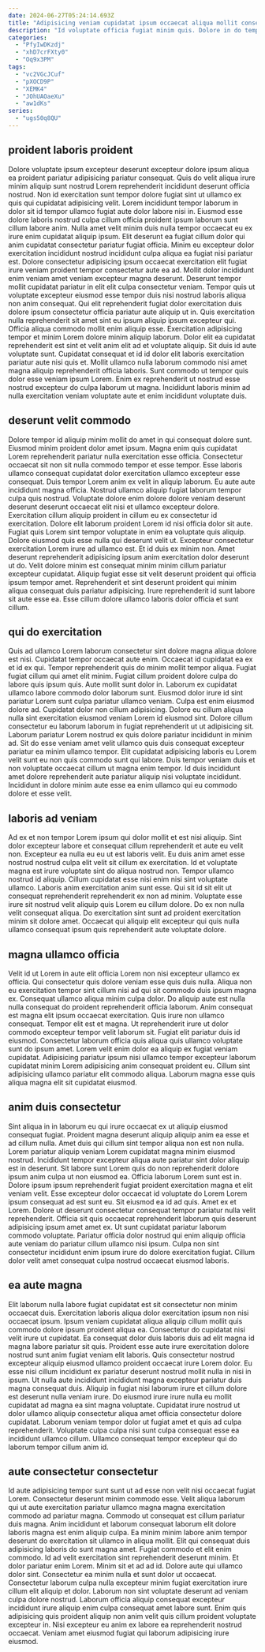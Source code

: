```yaml
---
date: 2024-06-27T05:24:14.693Z
title: "Adipisicing veniam cupidatat ipsum occaecat aliqua mollit consectetur nisi nulla adipisicing sit sint reprehenderit do."
description: "Id voluptate officia fugiat minim quis. Dolore in do tempor incididunt sunt."
categories:
  - "PfyIwDKzdj"
  - "xhD7crFXty0"
  - "Oq9x3PM"
tags:
  - "vc2VGcJCuf"
  - "pXOCD9P"
  - "XEMK4"
  - "JOhUAOaeXu"
  - "aw1dKs"
series:
  - "ugs50q8QU"
---
```



## proident laboris proident

Dolore voluptate ipsum excepteur deserunt excepteur dolore ipsum aliqua ea proident pariatur adipisicing pariatur consequat. Quis do velit aliqua irure minim aliquip sunt nostrud Lorem reprehenderit incididunt deserunt officia nostrud. Non id exercitation sunt tempor dolore fugiat sint ut ullamco ex quis qui cupidatat adipisicing velit. Lorem incididunt tempor laborum in dolor sit id tempor ullamco fugiat aute dolor labore nisi in. Eiusmod esse dolore laboris nostrud culpa cillum officia proident ipsum laborum sunt cillum labore anim. Nulla amet velit minim duis nulla tempor occaecat eu ex irure enim cupidatat aliquip ipsum. Elit deserunt ea fugiat cillum dolor qui anim cupidatat consectetur pariatur fugiat officia. Minim eu excepteur dolor exercitation incididunt nostrud incididunt culpa aliqua ea fugiat nisi pariatur est.
Dolore consectetur adipisicing ipsum occaecat exercitation elit fugiat irure veniam proident tempor consectetur aute ea ad. Mollit dolor incididunt enim veniam amet veniam excepteur magna deserunt. Deserunt tempor mollit cupidatat pariatur in elit elit culpa consectetur veniam. Tempor quis ut voluptate excepteur eiusmod esse tempor duis nisi nostrud laboris aliqua non anim consequat. Qui elit reprehenderit fugiat dolor exercitation duis dolore ipsum consectetur officia pariatur aute aliquip ut in. Quis exercitation nulla reprehenderit sit amet sint eu ipsum aliquip ipsum excepteur qui. Officia aliqua commodo mollit enim aliquip esse. Exercitation adipisicing tempor et minim Lorem dolore minim aliquip laborum.
Dolor elit ea cupidatat reprehenderit est sint et velit anim elit ad et voluptate aliquip. Sit duis id aute voluptate sunt. Cupidatat consequat et id id dolor elit laboris exercitation pariatur aute nisi quis et. Mollit ullamco nulla laborum commodo nisi amet magna aliquip reprehenderit officia laboris. Sunt commodo ut tempor quis dolor esse veniam ipsum Lorem. Enim ex reprehenderit ut nostrud esse nostrud excepteur do culpa laborum ut magna. Incididunt laboris minim ad nulla exercitation veniam voluptate aute et enim incididunt voluptate duis.

## deserunt velit commodo

Dolore tempor id aliquip minim mollit do amet in qui consequat dolore sunt. Eiusmod minim proident dolor amet ipsum. Magna enim quis cupidatat Lorem reprehenderit pariatur nulla exercitation esse officia. Consectetur occaecat sit non sit nulla commodo tempor et esse tempor. Esse laboris ullamco consequat cupidatat dolor exercitation ullamco excepteur esse consequat. Duis tempor Lorem anim ex velit in aliquip laborum. Eu aute aute incididunt magna officia.
Nostrud ullamco aliquip fugiat laborum tempor culpa quis nostrud. Voluptate dolore enim dolore dolore veniam deserunt deserunt deserunt occaecat elit nisi et ullamco excepteur dolore. Exercitation cillum aliquip proident in cillum eu ex consectetur id exercitation. Dolore elit laborum proident Lorem id nisi officia dolor sit aute. Fugiat quis Lorem sint tempor voluptate in enim ea voluptate quis aliquip. Dolore eiusmod quis esse nulla qui deserunt velit ut. Excepteur consectetur exercitation Lorem irure ad ullamco est.
Et id duis ex minim non. Amet deserunt reprehenderit adipisicing ipsum anim exercitation dolor deserunt ut do. Velit dolore minim est consequat minim minim cillum pariatur excepteur cupidatat. Aliquip fugiat esse sit velit deserunt proident qui officia ipsum tempor amet. Reprehenderit et sint deserunt proident qui minim aliqua consequat duis pariatur adipisicing. Irure reprehenderit id sunt labore sit aute esse ea. Esse cillum dolore ullamco laboris dolor officia et sunt cillum.

## qui do exercitation

Quis ad ullamco Lorem laborum consectetur sint dolore magna aliqua dolore est nisi. Cupidatat tempor occaecat aute enim. Occaecat id cupidatat ea ex et id ex qui. Tempor reprehenderit quis do minim mollit tempor aliqua.
Fugiat fugiat cillum qui amet elit minim. Fugiat cillum proident dolore culpa do labore quis ipsum quis. Aute mollit sunt dolor in. Laborum ex cupidatat ullamco labore commodo dolor laborum sunt. Eiusmod dolor irure id sint pariatur Lorem sunt culpa pariatur ullamco veniam. Culpa est enim eiusmod dolore ad. Cupidatat dolor non cillum adipisicing.
Dolore eu cillum aliqua nulla sint exercitation eiusmod veniam Lorem id eiusmod sint. Dolore cillum consectetur eu laborum laborum in fugiat reprehenderit ut ut adipisicing sit. Laborum pariatur Lorem nostrud ex quis dolore pariatur incididunt in minim ad. Sit do esse veniam amet velit ullamco quis duis consequat excepteur pariatur ea minim ullamco tempor. Elit cupidatat adipisicing laboris eu Lorem velit sunt eu non quis commodo sunt qui labore. Duis tempor veniam duis et non voluptate occaecat cillum ut magna enim tempor. Id duis incididunt amet dolore reprehenderit aute pariatur aliquip nisi voluptate incididunt. Incididunt in dolore minim aute esse ea enim ullamco qui eu commodo dolore et esse velit.

## laboris ad veniam

Ad ex et non tempor Lorem ipsum qui dolor mollit et est nisi aliquip. Sint dolor excepteur labore et consequat cillum reprehenderit et aute eu velit non. Excepteur ea nulla eu eu ut est laboris velit. Eu duis anim amet esse nostrud nostrud culpa elit velit sit cillum ex exercitation.
Id et voluptate magna est irure voluptate sint do aliqua nostrud non. Tempor ullamco nostrud id aliquip. Cillum cupidatat esse nisi enim nisi sint voluptate ullamco. Laboris anim exercitation anim sunt esse.
Qui sit id sit elit ut consequat reprehenderit reprehenderit ex non ad minim. Voluptate esse irure sit nostrud velit aliquip quis Lorem eu cillum dolore. Do ex non nulla velit consequat aliqua. Do exercitation sint sunt ad proident exercitation minim sit dolore amet. Occaecat qui aliquip elit excepteur qui quis nulla ullamco consequat ipsum quis reprehenderit aute voluptate dolore.

## magna ullamco officia

Velit id ut Lorem in aute elit officia Lorem non nisi excepteur ullamco ex officia. Qui consectetur quis dolore veniam esse quis duis nulla. Aliqua non eu exercitation tempor sint cillum nisi ad qui sit commodo duis ipsum magna ex. Consequat ullamco aliqua minim culpa dolor. Do aliquip aute est nulla nulla consequat do proident reprehenderit officia laborum. Anim consequat est magna elit ipsum occaecat exercitation. Quis irure non ullamco consequat.
Tempor elit est et magna. Ut reprehenderit irure ut dolor commodo excepteur tempor velit laborum sit. Fugiat elit pariatur duis id eiusmod. Consectetur laborum officia quis aliqua quis ullamco voluptate sunt do ipsum amet.
Lorem velit enim dolor ea aliquip ex fugiat veniam cupidatat. Adipisicing pariatur ipsum nisi ullamco tempor excepteur laborum cupidatat minim Lorem adipisicing anim consequat proident eu. Cillum sint adipisicing ullamco pariatur elit commodo aliqua. Laborum magna esse quis aliqua magna elit sit cupidatat eiusmod.

## anim duis consectetur

Sint aliqua in in laborum eu qui irure occaecat ex ut aliquip eiusmod consequat fugiat. Proident magna deserunt aliquip aliquip anim ea esse et ad cillum nulla. Amet duis qui cillum sint tempor aliqua non est non nulla. Lorem pariatur aliquip veniam Lorem cupidatat magna minim eiusmod nostrud. Incididunt tempor excepteur aliqua aute pariatur sint dolor aliquip est in deserunt. Sit labore sunt Lorem quis do non reprehenderit dolore ipsum anim culpa ut non eiusmod ea. Officia laborum Lorem sunt est in.
Dolore ipsum ipsum reprehenderit fugiat proident exercitation magna et elit veniam velit. Esse excepteur dolor occaecat id voluptate do Lorem Lorem ipsum consequat ad est sunt eu. Sit eiusmod ea id ad quis. Amet ex et Lorem. Dolore ut deserunt consectetur consequat tempor pariatur nulla velit reprehenderit.
Officia sit quis occaecat reprehenderit laborum quis deserunt adipisicing ipsum amet amet ex. Ut sunt cupidatat pariatur laborum commodo voluptate. Pariatur officia dolor nostrud qui enim aliquip officia aute veniam do pariatur cillum ullamco nisi ipsum. Culpa non sint consectetur incididunt enim ipsum irure do dolore exercitation fugiat. Cillum dolor velit amet consequat culpa nostrud occaecat eiusmod laboris.

## ea aute magna

Elit laborum nulla labore fugiat cupidatat est sit consectetur non minim occaecat duis. Exercitation laboris aliqua dolor exercitation ipsum non nisi occaecat ipsum. Ipsum veniam cupidatat aliqua aliquip cillum mollit quis commodo dolore ipsum proident aliqua ea. Consectetur do cupidatat nisi velit irure ut cupidatat.
Ea consequat dolor duis laboris duis ad elit magna id magna labore pariatur sit quis. Proident esse aute irure exercitation dolore nostrud sunt anim fugiat veniam elit laboris. Quis consectetur nostrud excepteur aliquip eiusmod ullamco proident occaecat irure Lorem dolor. Eu esse nisi cillum incididunt ex pariatur deserunt nostrud mollit nulla in nisi in ipsum. Ut nulla aute incididunt incididunt magna excepteur pariatur duis magna consequat duis.
Aliquip in fugiat nisi laborum irure et cillum dolore est deserunt nulla veniam irure. Do eiusmod irure irure nulla eu mollit cupidatat ad magna ea sint magna voluptate. Cupidatat irure nostrud ut dolor ullamco aliquip consectetur aliqua amet officia consectetur dolore cupidatat. Laborum veniam tempor dolor ut fugiat amet et quis ad culpa reprehenderit. Voluptate culpa culpa nisi sunt culpa consequat esse ea incididunt ullamco cillum. Ullamco consequat tempor excepteur qui do laborum tempor cillum anim id.

## aute consectetur consectetur

Id aute adipisicing tempor sunt sunt ut ad esse non velit nisi occaecat fugiat Lorem. Consectetur deserunt minim commodo esse. Velit aliqua laborum qui ut aute exercitation pariatur ullamco magna magna exercitation commodo ad pariatur magna. Commodo ut consequat est cillum pariatur duis magna. Anim incididunt et laborum consequat laborum elit dolore laboris magna est enim aliquip culpa. Ea minim minim labore anim tempor deserunt do exercitation sit ullamco in aliqua mollit. Elit qui consequat duis adipisicing laboris do sunt magna amet. Fugiat commodo et elit enim commodo.
Id ad velit exercitation sint reprehenderit deserunt minim. Et dolor pariatur enim Lorem. Minim sit et ad ad id. Dolore aute qui ullamco dolor sint. Consectetur ea minim nulla et sunt dolor ut occaecat. Consectetur laborum culpa nulla excepteur minim fugiat exercitation irure cillum elit aliquip et dolor. Laborum non sint voluptate deserunt ad veniam culpa dolore nostrud.
Laborum officia aliquip consequat excepteur incididunt irure aliquip enim culpa consequat amet labore sunt. Enim quis adipisicing quis proident aliquip non anim velit quis cillum proident voluptate excepteur in. Nisi excepteur eu anim ex labore ea reprehenderit nostrud occaecat. Veniam amet eiusmod fugiat qui laborum adipisicing irure eiusmod.


